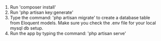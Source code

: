 
1. Run 'composer install'
2. Run 'php artisan key:generate'
3. Type the command: 'php artisan migrate' to create a database table from Eloquent models. Make sure you check the .env file for your local mysql db setup.
4. Run the app by typing the command: 'php artisan serve'
